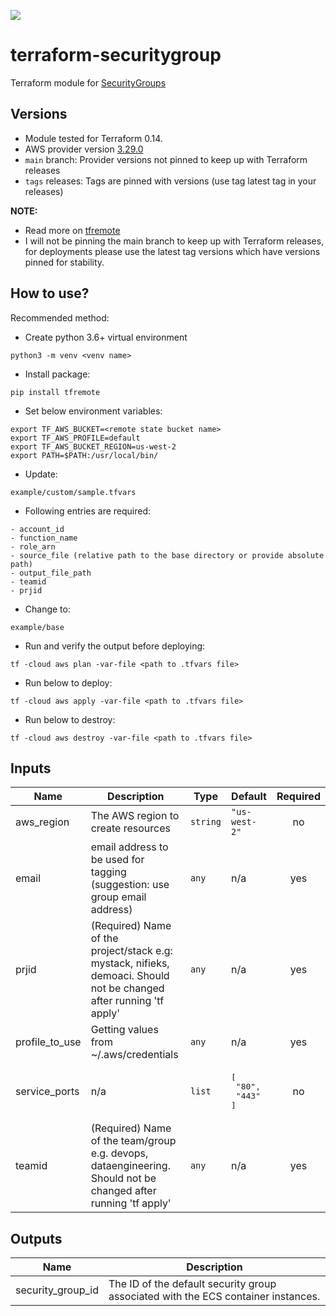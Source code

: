 [![](https://img.shields.io/badge/license-Apache%202-blue.svg)](https://www.apache.org/licenses/LICENSE-2.0)

# terraform-securitygroup
Terraform module for [SecurityGroups](https://docs.aws.amazon.com/vpc/latest/userguide/VPC_SecurityGroups.html)

## Versions

- Module tested for Terraform 0.14.
- AWS provider version [3.29.0](https://registry.terraform.io/providers/hashicorp/aws/latest)
- `main` branch: Provider versions not pinned to keep up with Terraform releases
- `tags` releases: Tags are pinned with versions (use tag latest tag in your releases)

**NOTE:** 

- Read more on [tfremote](https://github.com/tomarv2/tfremote) 
- I will not be pinning the main branch to keep up with Terraform releases, for deployments please
use the latest tag versions which have versions pinned for stability.

## How to use?

Recommended method:

- Create python 3.6+ virtual environment 
```
python3 -m venv <venv name>
```

- Install package:
```
pip install tfremote
```

- Set below environment variables:
```
export TF_AWS_BUCKET=<remote state bucket name>
export TF_AWS_PROFILE=default
export TF_AWS_BUCKET_REGION=us-west-2
export PATH=$PATH:/usr/local/bin/
```  

- Update:
```
example/custom/sample.tfvars
```

- Following entries are required:
```
- account_id
- function_name
- role_arn
- source_file (relative path to the base directory or provide absolute path)
- output_file_path
- teamid
- prjid
```

- Change to: 
```
example/base
``` 

- Run and verify the output before deploying:
```
tf -cloud aws plan -var-file <path to .tfvars file>
```

- Run below to deploy:
```
tf -cloud aws apply -var-file <path to .tfvars file>
```

- Run below to destroy:
```
tf -cloud aws destroy -var-file <path to .tfvars file>
```

## Inputs

| Name | Description | Type | Default | Required |
|------|-------------|------|---------|:--------:|
| aws\_region | The AWS region to create resources | `string` | `"us-west-2"` | no |
| email | email address to be used for tagging (suggestion: use group email address) | `any` | n/a | yes |
| prjid | (Required) Name of the project/stack e.g: mystack, nifieks, demoaci. Should not be changed after running 'tf apply' | `any` | n/a | yes |
| profile\_to\_use | Getting values from ~/.aws/credentials | `any` | n/a | yes |
| service\_ports | n/a | `list` | <pre>[<br>  "80",<br>  "443"<br>]</pre> | no |
| teamid | (Required) Name of the team/group e.g. devops, dataengineering. Should not be changed after running 'tf apply' | `any` | n/a | yes |

## Outputs

| Name | Description |
|------|-------------|
| security\_group\_id | The ID of the default security group associated with the ECS container instances. |

